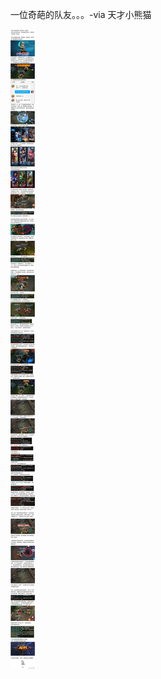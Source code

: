 一位奇葩的队友。。。-via 天才小熊猫

![c676784117624effb37975a42504bb35.jpg](https://raw.githubusercontent.com/wxlzmt/cdn1/master/ext/qw/groups/10057/c676784117624effb37975a42504bb35.jpg)
